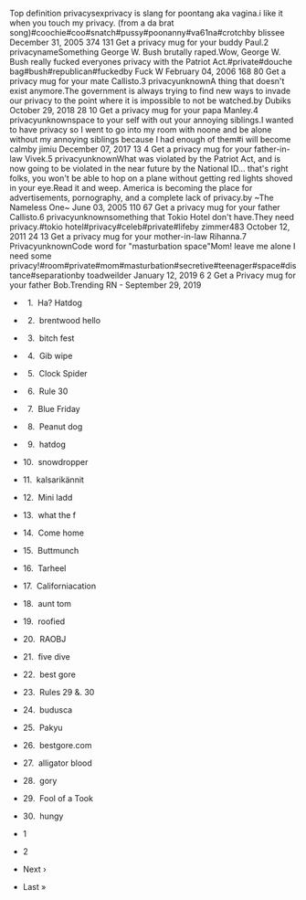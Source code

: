 Top definition privacysexprivacy is slang for poontang aka vagina.i like it when you touch my privacy. (from a da brat song)#coochie#coo#snatch#pussy#poonanny#va61na#crotchby blissee December 31, 2005 374 131 Get a privacy mug for your buddy Paul.2 privacynameSomething George W. Bush brutally raped.Wow, George W. Bush really fucked everyones privacy with the Patriot Act.#private#douche bag#bush#republican#fuckedby Fuck W February 04, 2006 168 80 Get a privacy mug for your mate Callisto.3 privacyunknownA thing that doesn't exist anymore.The government is always trying to find new ways to invade our privacy to the point where it is impossible to not be watched.by Dubiks October 29, 2018 28 10 Get a privacy mug for your papa Manley.4 privacyunknownspace to your self with out your annoying siblings.I wanted to have privacy so I went to go into my room with noone and be alone without my annoying siblings because I had enough of them#i will become calmby jimiu December 07, 2017 13 4 Get a privacy mug for your father-in-law Vivek.5 privacyunknownWhat was violated by the Patriot Act, and is now going to be violated in the near future by the National ID... that's right folks, you won't be able to hop on a plane without getting red lights shoved in your eye.Read it and weep. America is becoming the place for advertisements, pornography, and a complete lack of privacy.by ~The Nameless One~ June 03, 2005 110 67 Get a privacy mug for your father Callisto.6 privacyunknownsomething that Tokio Hotel don't have.They need privacy.#tokio hotel#privacy#celeb#private#lifeby zimmer483 October 12, 2011 24 13 Get a privacy mug for your mother-in-law Rihanna.7 PrivacyunknownCode word for "masturbation space"Mom! leave me alone I need some privacy!#room#private#mom#masturbation#secretive#teenager#space#distance#separationby toadweilder January 12, 2019 6 2 Get a Privacy mug for your father Bob.Trending RN - September 29, 2019

*     1.  Ha? Hatdog
*     2.  brentwood hello
*     3.  bitch fest
*     4.  Gib wipe
*     5.  Clock Spider
*     6.  Rule 30
*     7.  Blue Friday
*     8.  Peanut dog
*     9.  hatdog
*   10.  snowdropper
*   11.  kalsarikännit
*   12.  Mini ladd
*   13.  what the f
*   14.  Come home
*   15.  Buttmunch
*   16.  Tarheel
*   17.  Californiacation
*   18.  aunt tom
*   19.  roofied
*   20.  RAOBJ
*   21.  five dive
*   22.  best gore
*   23.  Rules 29 &. 30
*   24.  budusca
*   25.  Pakyu
*   26.  bestgore.com
*   27.  alligator blood
*   28.  gory
*   29.  Fool of a Took
*   30.  hungy

*   1
*   2
*   Next ›
*   Last »